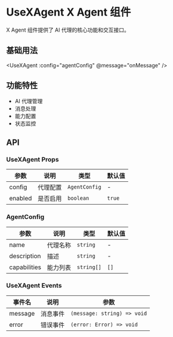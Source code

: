 # UseXAgent X Agent 组件

X Agent 组件提供了 AI 代理的核心功能和交互接口。

## 基础用法

<script setup>
import { h, ref } from 'vue'
import { UseXAgent } from 'ant-design-x-vue'
import { message } from 'ant-design-vue'

const [messageApi] = message.useMessage()

const agentConfig = {
  name: 'AI助手',
  description: '智能对话助手',
  capabilities: ['文本生成', '问答', '代码辅助']
}

const onMessage = (msg) => {
  messageApi.info(`收到消息: ${msg}`)
}
</script>

<UseXAgent
  :config="agentConfig"
  @message="onMessage"
/>

## 功能特性

- AI 代理管理
- 消息处理
- 能力配置
- 状态监控

## API

### UseXAgent Props

| 参数 | 说明 | 类型 | 默认值 |
| --- | --- | --- | --- |
| config | 代理配置 | `AgentConfig` | - |
| enabled | 是否启用 | `boolean` | `true` |

### AgentConfig

| 参数 | 说明 | 类型 | 默认值 |
| --- | --- | --- | --- |
| name | 代理名称 | `string` | - |
| description | 描述 | `string` | - |
| capabilities | 能力列表 | `string[]` | `[]` |

### UseXAgent Events

| 事件名 | 说明 | 参数 |
| --- | --- | --- |
| message | 消息事件 | `(message: string) => void` |
| error | 错误事件 | `(error: Error) => void` |